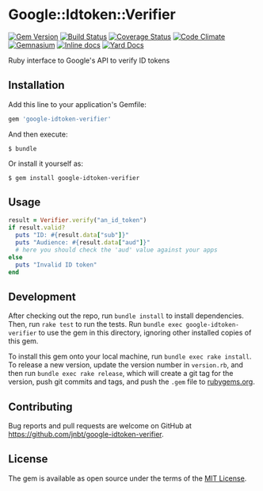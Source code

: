 # Google::Idtoken::Verifier

[![Gem Version](https://badge.fury.io/rb/google-idtoken-verifier.svg)](http://badge.fury.io/rb/google-idtoken-verifier)
[![Build Status](https://travis-ci.org/jnbt/google-idtoken-verifier.svg?branch=master)](https://travis-ci.org/jnbt/google-idtoken-verifier)
[![Coverage Status](https://coveralls.io/repos/jnbt/google-idtoken-verifier/badge.svg?branch=master&service=github)](https://coveralls.io/r/jnbt/google-idtoken-verifier?branch=master)
[![Code Climate](https://codeclimate.com/github/jnbt/google-idtoken-verifier/badges/gpa.svg)](https://codeclimate.com/github/jnbt/google-idtoken-verifier)
[![Gemnasium](https://img.shields.io/gemnasium/jnbt/google-idtoken-verifier.svg?style=flat)](https://gemnasium.com/jnbt/google-idtoken-verifier)
[![Inline docs](https://inch-ci.org/github/jnbt/google-idtoken-verifier.svg?branch=master)](https://inch-ci.org/github/jnbt/google-idtoken-verifier)
[![Yard Docs](https://img.shields.io/badge/yard-docs-blue.svg?style=flat)](https://www.rubydoc.info/github/jnbt/google-idtoken-verifier/master)

Ruby interface to Google's API to verify ID tokens

## Installation

Add this line to your application's Gemfile:

```ruby
gem 'google-idtoken-verifier'
```

And then execute:

    $ bundle

Or install it yourself as:

    $ gem install google-idtoken-verifier

## Usage

```ruby
result = Verifier.verify("an_id_token")
if result.valid?
  puts "ID: #{result.data["sub"]}"
  puts "Audience: #{result.data["aud"]}"
  # here you should check the 'aud' value against your apps
else
  puts "Invalid ID token"
end
```

## Development

After checking out the repo, run `bundle install` to install dependencies. Then, run `rake test` to run the tests. Run `bundle exec google-idtoken-verifier` to use the gem in this directory, ignoring other installed copies of this gem.

To install this gem onto your local machine, run `bundle exec rake install`. To release a new version, update the version number in `version.rb`, and then run `bundle exec rake release`, which will create a git tag for the version, push git commits and tags, and push the `.gem` file to [rubygems.org](https://rubygems.org).

## Contributing

Bug reports and pull requests are welcome on GitHub at https://github.com/jnbt/google-idtoken-verifier.

## License

The gem is available as open source under the terms of the [MIT License](http://opensource.org/licenses/MIT).
